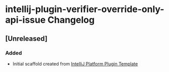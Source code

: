 <!-- Keep a Changelog guide -> https://keepachangelog.com -->

# intellij-plugin-verifier-override-only-api-issue Changelog

## [Unreleased]
### Added
- Initial scaffold created from [IntelliJ Platform Plugin Template](https://github.com/JetBrains/intellij-platform-plugin-template)
